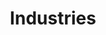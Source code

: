 ---
templateKey: index-industries
metakeywords: ["Industries", ""]
metadescription:
ogimage: /img/tekdi-logo.png
title: Industries
subTitle: Industries
homePageDescription: Our technological expertise and in-depth domain understanding, keeps you a digital step ahead of others by simplifying complex processes across verticals
description: Lorem ipsum dolor sit amet, consectetur adipiscing elit. Cras vel est ultricies metus hendrerit luctus. Proin at commodo erat. Vestibulum non pharetra arcu, vel vulputate augue. Nam dignissim nisi id nisi eleifend, feugiat rhoncus mauris cursus. Fusce in aliquam tortor. Morbi placerat mi eget orci pellentesque, non consequat nulla posuere. Vestibulum tincidunt consectetur arcu, ac ultricies sem. Donec volutpat lacinia elit, auctor ullamcorper mi pellentesque ac. Nulla ultricies nunc est, sed consequat nulla aliquet ac.
image: /img/case-studies/bg-success-stories.jpg
---